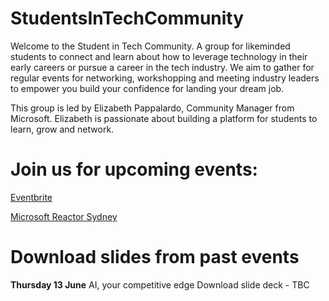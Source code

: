 # StudentsInTechCommunity

Welcome to the Student in Tech Community. A group for likeminded students to connect and learn about how to leverage technology in their early careers or pursue a career in the tech industry. We aim to gather for regular events for networking, workshopping and meeting industry leaders to empower you build your confidence for landing your dream job.

This group is led by Elizabeth Pappalardo, Community Manager from Microsoft. Elizabeth is passionate about building a platform for students to learn, grow and network.

# Join us for upcoming events:

[Eventbrite](https://www.eventbrite.com/o/students-in-tech-community-85186428883)

[Microsoft Reactor Sydney](https://www.meetup.com/microsoft-reactor-sydney/)

# Download slides from past events

**Thursday 13 June**
AI, your competitive edge
Download slide deck - TBC
